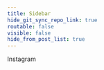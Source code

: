 ```yaml
---
title: Sidebar
hide_git_sync_repo_link: true
routable: false
visible: false
hide_from_post_list: true
---
```


Instagram